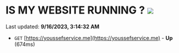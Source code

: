 # IS MY WEBSITE RUNNING ? [![](https://img.shields.io/static/v1?label=Sponsor&message=%E2%9D%A4&logo=GitHub&color=%23fe8e86)](https://github.com/sponsors/<username>)

Last updated: **9/16/2023, 3:14:32 AM**

- `GET` [https://youssefservice.me](https://youssefservice.me) - **Up** (674ms)
